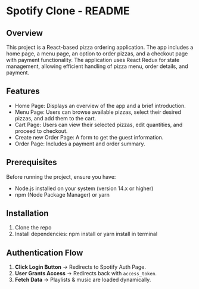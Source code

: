 # Spotify Clone - README

## Overview
This project is a React-based pizza ordering application. The app includes a home page, a menu page, an option to order pizzas, and a checkout page with payment functionality. The application uses React Redux for state management, allowing efficient handling of pizza menu, order details, and payment.

## Features
- Home Page: Displays an overview of the app and a brief introduction.
- Menu Page: Users can browse available pizzas, select their desired pizzas, and add them to the cart.
- Cart Page: Users can view their selected pizzas, edit quantities, and proceed to checkout.
- Create new Order Page: A form to get the guest information.
- Order Page: Includes a payment and order summary.

## Prerequisites
Before running the project, ensure you have:
- Node.js installed on your system (version 14.x or higher)
- npm (Node Package Manager) or yarn

## Installation
1. Clone the repo
2. Install dependencies: npm install or yarn install in terminal

## Authentication Flow
1. **Click Login Button** → Redirects to Spotify Auth Page.
2. **User Grants Access** → Redirects back with `access_token`.
3. **Fetch Data** → Playlists & music are loaded dynamically.




